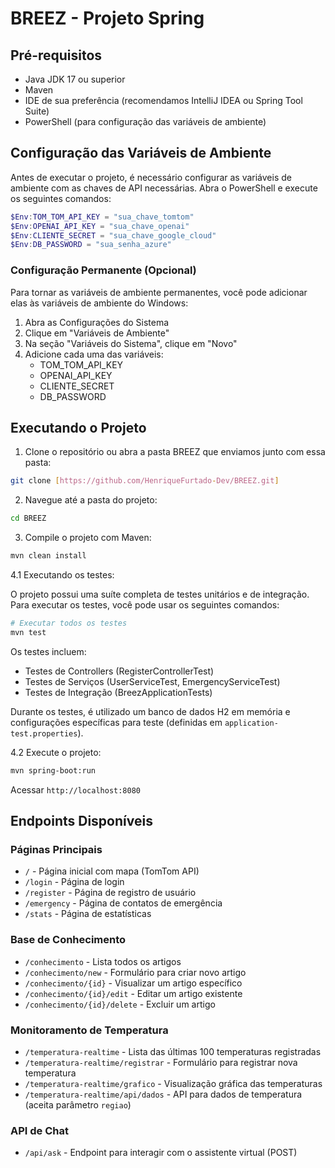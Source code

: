 # BREEZ - Projeto Spring

## Pré-requisitos

- Java JDK 17 ou superior
- Maven
- IDE de sua preferência (recomendamos IntelliJ IDEA ou Spring Tool Suite)
- PowerShell (para configuração das variáveis de ambiente)

## Configuração das Variáveis de Ambiente

Antes de executar o projeto, é necessário configurar as variáveis de ambiente com as chaves de API necessárias. Abra o PowerShell e execute os seguintes comandos:

```powershell
$Env:TOM_TOM_API_KEY = "sua_chave_tomtom"
$Env:OPENAI_API_KEY = "sua_chave_openai"
$Env:CLIENTE_SECRET = "sua_chave_google_cloud"
$Env:DB_PASSWORD = "sua_senha_azure"
```

### Configuração Permanente (Opcional)

Para tornar as variáveis de ambiente permanentes, você pode adicionar elas às variáveis de ambiente do Windows:

1. Abra as Configurações do Sistema
2. Clique em "Variáveis de Ambiente"
3. Na seção "Variáveis do Sistema", clique em "Novo"
4. Adicione cada uma das variáveis:
   - TOM_TOM_API_KEY
   - OPENAI_API_KEY
   - CLIENTE_SECRET
   - DB_PASSWORD

## Executando o Projeto

1. Clone o repositório ou abra a pasta BREEZ que enviamos junto com essa pasta:
```bash
git clone [https://github.com/HenriqueFurtado-Dev/BREEZ.git]
```

2. Navegue até a pasta do projeto:
```bash
cd BREEZ
```

3. Compile o projeto com Maven:
```bash
mvn clean install
```

4.1 Executando os testes:

O projeto possui uma suíte completa de testes unitários e de integração. Para executar os testes, você pode usar os seguintes comandos:

```bash
# Executar todos os testes
mvn test
```

Os testes incluem:
- Testes de Controllers (RegisterControllerTest)
- Testes de Serviços (UserServiceTest, EmergencyServiceTest)
- Testes de Integração (BreezApplicationTests)

Durante os testes, é utilizado um banco de dados H2 em memória e configurações específicas para teste (definidas em `application-test.properties`).

4.2 Execute o projeto:
```bash
mvn spring-boot:run
```

Acessar `http://localhost:8080`

## Endpoints Disponíveis

### Páginas Principais
- `/` - Página inicial com mapa (TomTom API)
- `/login` - Página de login
- `/register` - Página de registro de usuário
- `/emergency` - Página de contatos de emergência
- `/stats` - Página de estatísticas

### Base de Conhecimento
- `/conhecimento` - Lista todos os artigos
- `/conhecimento/new` - Formulário para criar novo artigo
- `/conhecimento/{id}` - Visualizar um artigo específico
- `/conhecimento/{id}/edit` - Editar um artigo existente
- `/conhecimento/{id}/delete` - Excluir um artigo

### Monitoramento de Temperatura
- `/temperatura-realtime` - Lista das últimas 100 temperaturas registradas
- `/temperatura-realtime/registrar` - Formulário para registrar nova temperatura
- `/temperatura-realtime/grafico` - Visualização gráfica das temperaturas
- `/temperatura-realtime/api/dados` - API para dados de temperatura (aceita parâmetro `regiao`)

### API de Chat
- `/api/ask` - Endpoint para interagir com o assistente virtual (POST)



